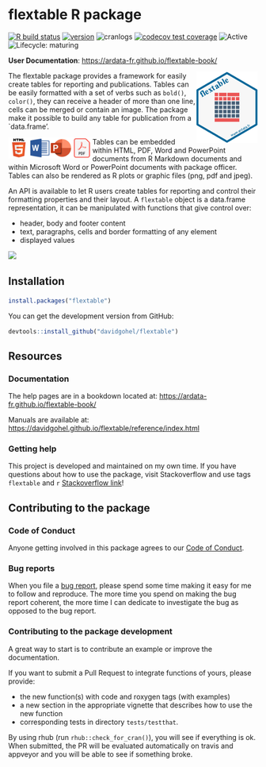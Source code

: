 flextable R package
================

<!-- README.md is generated from README.Rmd. Please edit that file -->

[![R build
status](https://github.com/davidgohel/flextable/workflows/R-CMD-check/badge.svg)](https://github.com/davidgohel/flextable/actions)
[![version](https://www.r-pkg.org/badges/version/flextable)](https://CRAN.R-project.org/package=flextable)
![cranlogs](https://cranlogs.r-pkg.org/badges/flextable) [![codecov test
coverage](https://codecov.io/gh/davidgohel/flextable/branch/master/graph/badge.svg)](https://codecov.io/gh/davidgohel/flextable)
![Active](https://www.repostatus.org/badges/latest/active.svg)
![Lifecycle:
maturing](https://img.shields.io/badge/lifecycle-maturing-blue.svg)

**User Documentation**: <https://ardata-fr.github.io/flextable-book/>

<a href="https://github.com/davidgohel/flextable"><img src="man/figures/logo.png" alt="flextable logo" align="right" /></a>
The flextable package provides a framework for easily create tables for
reporting and publications. Tables can be easily formatted with a set of
verbs such as `bold()`, `color()`, they can receive a header of more
than one line, cells can be merged or contain an image. The package make
it possible to build any table for publication from a \`data.frame’.

<img src="man/figures/fig_formats.png" width="170px" alt="flextable formats" align="left" />
Tables can be embedded within HTML, PDF, Word and PowerPoint documents
from R Markdown documents and within Microsoft Word or PowerPoint
documents with package officer. Tables can also be rendered as R plots
or graphic files (png, pdf and jpeg).

An API is available to let R users create tables for reporting and
control their formatting properties and their layout. A `flextable`
object is a data.frame representation, it can be manipulated with
functions that give control over:

  - header, body and footer content
  - text, paragraphs, cells and border formatting of any element
  - displayed values

![](https://www.ardata.fr/img/illustrations/flextable_functions.svg)

## Installation

``` r
install.packages("flextable")
```

You can get the development version from GitHub:

``` r
devtools::install_github("davidgohel/flextable")
```

## Resources

### Documentation

The help pages are in a bookdown located at:
<https://ardata-fr.github.io/flextable-book/>

Manuals are available at:
<https://davidgohel.github.io/flextable/reference/index.html>

### Getting help

This project is developed and maintained on my own time. If you have
questions about how to use the package, visit Stackoverflow and use tags
`flextable` and `r` [Stackoverflow
link](https://stackoverflow.com/questions/tagged/flextable+r)\!

## Contributing to the package

### Code of Conduct

Anyone getting involved in this package agrees to our [Code of
Conduct](https://github.com/davidgohel/flextable/blob/master/CONDUCT.md).

### Bug reports

When you file a [bug
report](https://github.com/davidgohel/flextable/issues), please spend
some time making it easy for me to follow and reproduce. The more time
you spend on making the bug report coherent, the more time I can
dedicate to investigate the bug as opposed to the bug report.

### Contributing to the package development

A great way to start is to contribute an example or improve the
documentation.

If you want to submit a Pull Request to integrate functions of yours,
please provide:

  - the new function(s) with code and roxygen tags (with examples)
  - a new section in the appropriate vignette that describes how to use
    the new function
  - corresponding tests in directory `tests/testthat`.

By using rhub (run `rhub::check_for_cran()`), you will see if everything
is ok. When submitted, the PR will be evaluated automatically on travis
and appveyor and you will be able to see if something broke.
